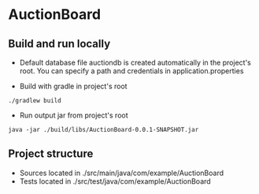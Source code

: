 # AuctionBoard

## Build and run locally
- Default database file auctiondb is created automatically in the project's root. You can specify a path and credentials in application.properties


- Build with gradle in project's root
```
./gradlew build
```
- Run output jar from project's root
```
java -jar ./build/libs/AuctionBoard-0.0.1-SNAPSHOT.jar
```

## Project structure
- Sources located in ./src/main/java/com/example/AuctionBoard
- Tests located in ./src/test/java/com/example/AuctionBoard
